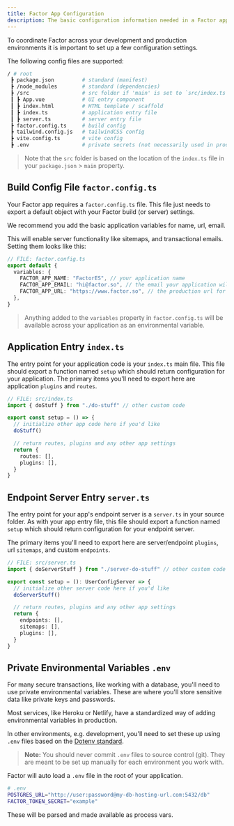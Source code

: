 ```yaml
---
title: Factor App Configuration
description: The basic configuration information needed in a Factor app
---
```


To coordinate Factor across your development and production environments it is important to set up a few configuration settings.

The following config files are supported:

```bash
/ # root
 ┣ package.json         # standard (manifest)
 ┣ /node_modules        # standard (dependencies)
 ┣ /src                 # src folder if 'main' is set to `src/index.ts`
 ┃ ┣ App.vue            # UI entry component
 ┃ ┣ index.html         # HTML template / scaffold
 ┃ ┣ index.ts           # application entry file
 ┃ ┣ server.ts          # server entry file
 ┣ factor.config.ts     # build config
 ┣ tailwind.config.js   # tailwindCSS config
 ┣ vite.config.ts       # vite config
 ┣ .env                 # private secrets (not necessarily used in production)
```

> Note that the `src` folder is based on the location of the `index.ts` file in your `package.json` > `main` property.

## Build Config File `factor.config.ts`

Your Factor app requires a `factor.config.ts` file. This file just needs to export a default object with your Factor build (or server) settings.

We recommend you add the basic application variables for name, url, email.

This will enable server functionality like sitemaps, and transactional emails. Setting them looks like this:

```typescript
// FILE: factor.config.ts
export default {
  variables: {
    FACTOR_APP_NAME: "FactorES", // your application name
    FACTOR_APP_EMAIL: "hi@factor.so", // the email your application will use (SMTP)
    FACTOR_APP_URL: "https://www.factor.so", // the production url for your application (for sitemaps, etc.)
  },
}
```

> Anything added to the `variables` property in `factor.config.ts` will be available across your application as an environmental variable.

## Application Entry `index.ts`

The entry point for your application code is your `index.ts` main file. This file should export a function named `setup` which should return configuration for your application. The primary items you'll need to export here are application `plugins` and `routes`.

```typescript
// FILE: src/index.ts
import { doStuff } from "./do-stuff" // other custom code

export const setup = () => {
  // initialize other app code here if you'd like
  doStuff()

  // return routes, plugins and any other app settings
  return {
    routes: [],
    plugins: [],
  }
}
```

## Endpoint Server Entry `server.ts`

The entry point for your app's endpoint server is a `server.ts` in your source folder. As with your app entry file, this file should export a function named `setup` which should return configuration for your endpoint server.

The primary items you'll need to export here are server/endpoint `plugins`, url `sitemaps`, and custom `endpoints`.

```ts
// FILE: src/server.ts
import { doServerStuff } from "./server-do-stuff" // other custom code

export const setup = (): UserConfigServer => {
  // initialize other server code here if you'd like
  doServerStuff()

  // return routes, plugins and any other app settings
  return {
    endpoints: [],
    sitemaps: [],
    plugins: [],
  }
}
```

## Private Environmental Variables `.env`

For many secure transactions, like working with a database, you'll need to use private environmental variables. These are where you'll store sensitive data like private keys and passwords.

Most services, like Heroku or Netlify, have a standardized way of adding environmental variables in production.

In other environments, e.g. development, you'll need to set these up using `.env` files based on the [Dotenv standard](https://github.com/motdotla/dotenv#readme).

> **Note:** You should never commit `.env` files to source control (git). They are meant to be set up manually for each environment you work with.

Factor will auto load a `.env` file in the root of your application.

```bash
# .env
POSTGRES_URL="http://user:password@my-db-hosting-url.com:5432/db"
FACTOR_TOKEN_SECRET="example"
```

These will be parsed and made available as process vars.
